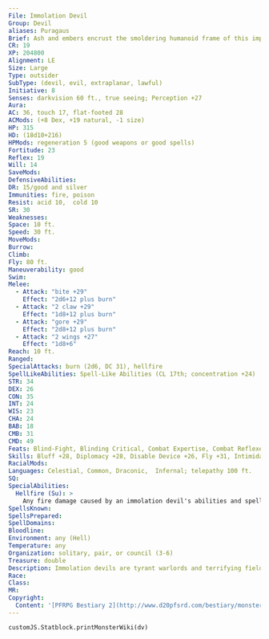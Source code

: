 ```yaml
---
File: Immolation Devil
Group: Devil
aliases: Puragaus
Brief: Ash and embers encrust the smoldering humanoid frame of this imperious, dragon-winged devil.
CR: 19
XP: 204800
Alignment: LE
Size: Large
Type: outsider
SubType: (devil, evil, extraplanar, lawful)
Initiative: 8
Senses: darkvision 60 ft., true seeing; Perception +27
Aura: 
AC: 36, touch 17, flat-footed 28
ACMods: (+8 Dex, +19 natural, -1 size)
HP: 315
HD: (18d10+216)
HPMods: regeneration 5 (good weapons or good spells)
Fortitude: 23
Reflex: 19
Will: 14
SaveMods: 
DefensiveAbilities: 
DR: 15/good and silver
Immunities: fire, poison
Resist: acid 10,  cold 10
SR: 30
Weaknesses: 
Space: 10 ft.
Speed: 30 ft.
MoveMods: 
Burrow: 
Climb: 
Fly: 80 ft.
Maneuverability: good
Swim: 
Melee: 
  - Attack: "bite +29"
    Effect: "2d6+12 plus burn"
  - Attack: "2 claw +29"
    Effect: "1d8+12 plus burn"
  - Attack: "gore +29"
    Effect: "2d8+12 plus burn"
  - Attack: "2 wings +27"
    Effect: "1d8+6"
Reach: 10 ft.
Ranged: 
SpecialAttacks: burn (2d6, DC 31), hellfire
SpellLikeAbilities: Spell-Like Abilities (CL 17th; concentration +24)  Constant-fire shield, true seeing At will-fireball (DC 20), greater teleport (self plus 50 lbs. of objects only), persistent image (DC 22), wall of fire  3/day-dictum (DC 24), firestorm (DC 25), mass charm monster (DC 25)  1/day-summon (level 9, any 2d4 devils of CR 10 or lower, 90%)
STR: 34
DEX: 26
CON: 35
INT: 24
WIS: 23
CHA: 24
BAB: 18
CMB: 31
CMD: 49
Feats: Blind-Fight, Blinding Critical, Combat Expertise, Combat Reflexes, Critical Focus, Iron Will, Multiattack, Power Attack, Stand Still
Skills: Bluff +28, Diplomacy +28, Disable Device +26, Fly +31, Intimidate +28, Knowledge (arcana) + 25, Knowledge (nobility) +25, Knowledge (engineering) +28, Knowledge (planes) +28, Perception +27, Sense Motive +27, Spellcraft +28, Stealth +25
RacialMods: 
Languages: Celestial, Common, Draconic,  Infernal; telepathy 100 ft.
SQ: 
SpecialAbilities:
  Hellfire (Su): >
    Any fire damage caused by an immolation devil's abilities and spells is half fire damage, half unholy damage.
SpellsKnown: 
SpellsPrepared: 
SpellDomains: 
Bloodline: 
Environment: any (Hell)
Temperature: any
Organization: solitary, pair, or council (3-6)
Treasure: double
Description: Immolation devils are tyrant warlords and terrifying field generals among Hell's legions. While many other greater devils manipulate and corrupt subtly and from afar, puragaus surround themselves with lesser diabolical minions, lead interplanar incursions, hold infernal redoubts upon mortal worlds, or strike against any who would defy the will of Hell.  Immolation devils stand just over 10 feet tall, with wingspans nearing 20 feet, and weigh 900 pounds.
Race: 
Class: 
MR: 
Copyright:
  Content: '[PFRPG Bestiary 2](http://www.d20pfsrd.com/bestiary/monster-listings/outsiders/devil/devil-immolation)'
---
```

```dataviewjs
customJS.Statblock.printMonsterWiki(dv)
```

